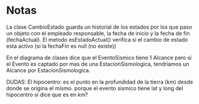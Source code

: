 # Notas

La clase CambioEstado guarda un historial de los estados por los que paso un objeto con el empleado responsable, la fecha de inicio y la fecha de fin (fechaActual). El metodo esEstadoActual() verifica si el cambio de estado esta activo (si la fechaFin es null (no existe))

En el diagrama de clases dice que el EventoSismico tiene 1 Alcance pero si el Evento es captado por mas de una
EstacionSismologica, tendriamos un Alcance por EstacionSismologica.

DUDAS:
El hipocentro: es el punto en la profundidad de la tierra (km) desde donde se origina el mismo.
porque el evento sismico tiene lat y long del hipocentro si dice que es en km?
